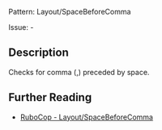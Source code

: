 Pattern: Layout/SpaceBeforeComma

Issue: -

## Description

Checks for comma (,) preceded by space.

## Further Reading

* [RuboCop - Layout/SpaceBeforeComma](https://rubocop.readthedocs.io/en/latest/cops_layout/#layoutspacebeforecomma)
